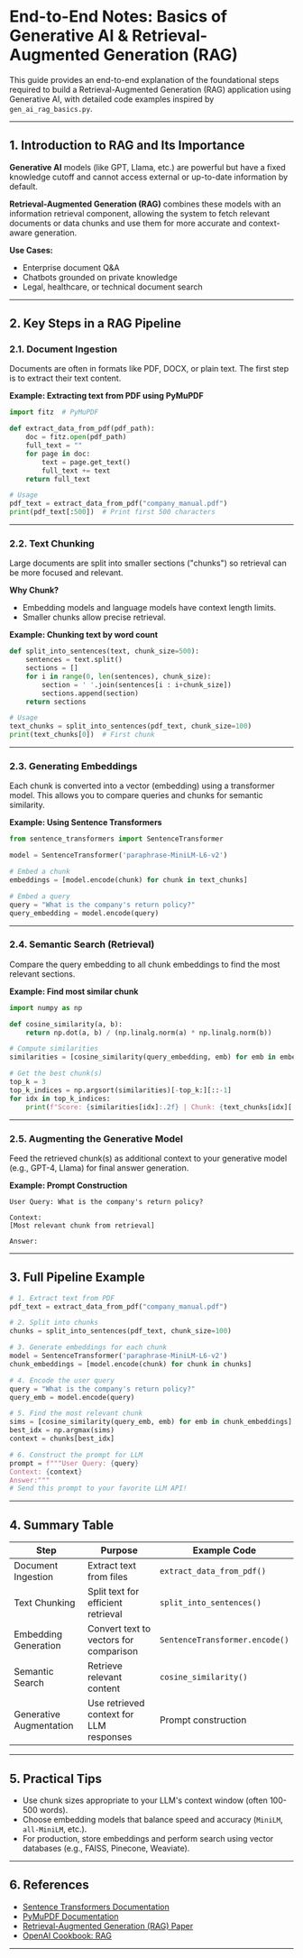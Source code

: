 # End-to-End Notes: Basics of Generative AI & Retrieval-Augmented Generation (RAG)

This guide provides an end-to-end explanation of the foundational steps required to build a Retrieval-Augmented Generation (RAG) application using Generative AI, with detailed code examples inspired by `gen_ai_rag_basics.py`.

---

## 1. Introduction to RAG and Its Importance

**Generative AI** models (like GPT, Llama, etc.) are powerful but have a fixed knowledge cutoff and cannot access external or up-to-date information by default.

**Retrieval-Augmented Generation (RAG)** combines these models with an information retrieval component, allowing the system to fetch relevant documents or data chunks and use them for more accurate and context-aware generation.

**Use Cases:**
- Enterprise document Q&A
- Chatbots grounded on private knowledge
- Legal, healthcare, or technical document search

---

## 2. Key Steps in a RAG Pipeline

### 2.1. Document Ingestion

Documents are often in formats like PDF, DOCX, or plain text. The first step is to extract their text content.

**Example: Extracting text from PDF using PyMuPDF**

```python
import fitz  # PyMuPDF

def extract_data_from_pdf(pdf_path):
    doc = fitz.open(pdf_path)
    full_text = ""
    for page in doc:
        text = page.get_text()
        full_text += text
    return full_text

# Usage
pdf_text = extract_data_from_pdf("company_manual.pdf")
print(pdf_text[:500])  # Print first 500 characters
```

---

### 2.2. Text Chunking

Large documents are split into smaller sections ("chunks") so retrieval can be more focused and relevant.

**Why Chunk?**
- Embedding models and language models have context length limits.
- Smaller chunks allow precise retrieval.

**Example: Chunking text by word count**

```python
def split_into_sentences(text, chunk_size=500):
    sentences = text.split()
    sections = []
    for i in range(0, len(sentences), chunk_size):
        section = ' '.join(sentences[i : i+chunk_size])
        sections.append(section)
    return sections

# Usage
text_chunks = split_into_sentences(pdf_text, chunk_size=100)
print(text_chunks[0])  # First chunk
```

---

### 2.3. Generating Embeddings

Each chunk is converted into a vector (embedding) using a transformer model. This allows you to compare queries and chunks for semantic similarity.

**Example: Using Sentence Transformers**

```python
from sentence_transformers import SentenceTransformer

model = SentenceTransformer('paraphrase-MiniLM-L6-v2')

# Embed a chunk
embeddings = [model.encode(chunk) for chunk in text_chunks]

# Embed a query
query = "What is the company's return policy?"
query_embedding = model.encode(query)
```

---

### 2.4. Semantic Search (Retrieval)

Compare the query embedding to all chunk embeddings to find the most relevant sections.

**Example: Find most similar chunk**

```python
import numpy as np

def cosine_similarity(a, b):
    return np.dot(a, b) / (np.linalg.norm(a) * np.linalg.norm(b))

# Compute similarities
similarities = [cosine_similarity(query_embedding, emb) for emb in embeddings]

# Get the best chunk(s)
top_k = 3
top_k_indices = np.argsort(similarities)[-top_k:][::-1]
for idx in top_k_indices:
    print(f"Score: {similarities[idx]:.2f} | Chunk: {text_chunks[idx][:100]}")
```

---

### 2.5. Augmenting the Generative Model

Feed the retrieved chunk(s) as additional context to your generative model (e.g., GPT-4, Llama) for final answer generation.

**Example: Prompt Construction**

```
User Query: What is the company's return policy?

Context:
[Most relevant chunk from retrieval]

Answer:
```

---

## 3. Full Pipeline Example

```python
# 1. Extract text from PDF
pdf_text = extract_data_from_pdf("company_manual.pdf")

# 2. Split into chunks
chunks = split_into_sentences(pdf_text, chunk_size=100)

# 3. Generate embeddings for each chunk
model = SentenceTransformer('paraphrase-MiniLM-L6-v2')
chunk_embeddings = [model.encode(chunk) for chunk in chunks]

# 4. Encode the user query
query = "What is the company's return policy?"
query_emb = model.encode(query)

# 5. Find the most relevant chunk
sims = [cosine_similarity(query_emb, emb) for emb in chunk_embeddings]
best_idx = np.argmax(sims)
context = chunks[best_idx]

# 6. Construct the prompt for LLM
prompt = f"""User Query: {query}
Context: {context}
Answer:"""
# Send this prompt to your favorite LLM API!
```

---

## 4. Summary Table

| Step                  | Purpose                                   | Example Code                     |
|-----------------------|-------------------------------------------|----------------------------------|
| Document Ingestion    | Extract text from files                   | `extract_data_from_pdf()`        |
| Text Chunking         | Split text for efficient retrieval        | `split_into_sentences()`         |
| Embedding Generation  | Convert text to vectors for comparison    | `SentenceTransformer.encode()`   |
| Semantic Search       | Retrieve relevant content                 | `cosine_similarity()`            |
| Generative Augmentation | Use retrieved context for LLM responses | Prompt construction              |

---

## 5. Practical Tips

- Use chunk sizes appropriate to your LLM's context window (often 100-500 words).
- Choose embedding models that balance speed and accuracy (`MiniLM`, `all-MiniLM`, etc.).
- For production, store embeddings and perform search using vector databases (e.g., FAISS, Pinecone, Weaviate).

---

## 6. References

- [Sentence Transformers Documentation](https://www.sbert.net/)
- [PyMuPDF Documentation](https://pymupdf.readthedocs.io/)
- [Retrieval-Augmented Generation (RAG) Paper](https://arxiv.org/abs/2005.11401)
- [OpenAI Cookbook: RAG](https://cookbook.openai.com/examples/retrieval_augmented_generation)

---

